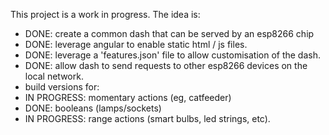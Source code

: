 This project is a work in progress. The idea is:

- DONE: create a common dash that can be served by an esp8266 chip
- DONE: leverage angular to enable static html / js files.
- DONE: leverage a 'features.json' file to allow customisation of the dash.
- DONE: allow dash to send requests to other esp8266 devices on the local network.
- build versions for:
 - IN PROGRESS: momentary actions (eg, catfeeder)
 - DONE: booleans (lamps/sockets) 
 - IN PROGRESS: range actions (smart bulbs, led strings, etc).

